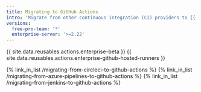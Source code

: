 ```yaml
---
title: Migrating to GitHub Actions
intro: 'Migrate from other continuous integration (CI) providers to {{ site.data.variables.product.prodname_actions }}.'
versions:
  free-pro-team: '*'
  enterprise-server: '>=2.22'
---
```


{{ site.data.reusables.actions.enterprise-beta }}
{{ site.data.reusables.actions.enterprise-github-hosted-runners }}

{% link_in_list /migrating-from-circleci-to-github-actions %}
{% link_in_list /migrating-from-azure-pipelines-to-github-actions %}
{% link_in_list /migrating-from-jenkins-to-github-actions %}
